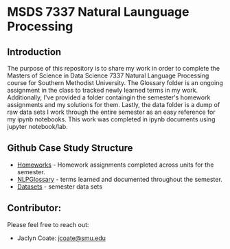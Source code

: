 # MSDS 7337 Natural Launguage Processing
## Introduction
The purpose of this repository is to share my work in order to complete the Masters of Science in Data Science 7337 Natural Language Processing course for Southern Methodist University. The Glossary folder is an ongoing assignment in the class to tracked newly learned terms in my work. Additionally, I've provided a folder containgin the semester's homework assignments and my solutions for them.  Lastly, the data folder is a dump of raw data sets I work through the entire semester as an easy reference for my ipynb notebooks. This work was completed in ipynb documents using jupyter notebook/lab. 

## Github Case Study Structure
* [Homeworks] - Homework assignments completed across units for the semester.
* [NLPGlossary] - terms learned and documented throughout the semester.
* [Datasets] - semester data sets

## Contributor:
Please feel free to reach out:
 - Jaclyn Coate: jcoate@smu.edu 
 
 [Homeworks]: <https://github.com/JaclynCoate/7337_Natural_Launguage_Processing/tree/main/Homeworks>
 [NLPGlossary]: <https://github.com/JaclynCoate/7337_Natural_Launguage_Processing/tree/main/NLPGlossary>
 [Datasets]: <https://github.com/JaclynCoate/7337_Natural_Launguage_Processing/tree/main/Datasets>
